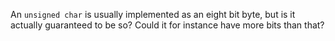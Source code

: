 An `unsigned char` is usually implemented as an eight bit byte, but is it actually guaranteed to be so? Could it for instance have more bits than that?